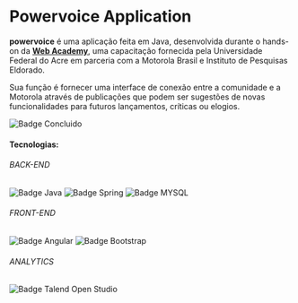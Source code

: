 # Powervoice Application
**powervoice** é uma aplicação feita em Java, desenvolvida durante o hands-on da [**Web Academy**](http://200.129.173.65/), uma capacitação fornecida pela Universidade Federal do Acre em parceria com a Motorola Brasil e Instituto de Pesquisas Eldorado.

Sua função é fornecer uma interface de conexão entre a comunidade e a Motorola através de publicações que podem ser sugestões de novas funcionalidades para futuros lançamentos, críticas ou elogios.

![Badge Concluido](http://img.shields.io/static/v1?label=STATUS&message=CONCLUIDO&color=GREEN&style=for-the-badge)

#### Tecnologias:

###### BACK-END

![Badge Java](https://img.shields.io/badge/Java-ED8B00?style=for-the-badge&logo=java&logoColor=white)
![Badge Spring](https://img.shields.io/badge/Spring-6DB33F?style=for-the-badge&logo=spring&logoColor=white)
![Badge MYSQL](https://img.shields.io/badge/MySQL-00000F?style=for-the-badge&logo=mysql&logoColor=white)

###### FRONT-END

![Badge Angular](https://img.shields.io/badge/Angular-DD0031?style=for-the-badge&logo=angular&logoColor=white)
![Badge Bootstrap](https://img.shields.io/badge/Bootstrap-563D7C?style=for-the-badge&logo=bootstrap&logoColor=white)

###### ANALYTICS

![Badge Talend Open Studio](https://img.shields.io/badge/Talend-F2676A?style=for-the-badge&logo=talend&logoColor=white)

